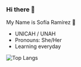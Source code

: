 ### Hi there 👋

<!--
**SofiaRam2304/SofiaRam2304** is a ✨ _special_ ✨ repository because its `README.md` (this file) appears on your GitHub profile.

Here are some ideas to get you started:

- 🔭 I’m currently working on ...
- 🌱 I’m currently learning ...
- 👯 I’m looking to collaborate on ...
- 🤔 I’m looking for help with ...
- 💬 Ask me about ...
- 📫 How to reach me: ...
- 😄 Pronouns: ...
- ⚡ Fun fact: ...
-->

My Name is Sofía Ramírez 🌱
- UNICAH / UNAH
- Pronouns: She/Her
- Learning everyday

![Top Langs](https://github-readme-stats.vercel.app/api/top-langs/?username=SofiaRam2304&theme=tokyonight)

